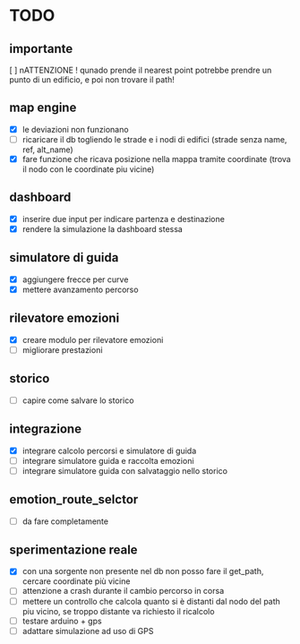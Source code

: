 # TODO

## importante
[ ] nATTENZIONE !   qunado prende il nearest point potrebbe prendre un punto di un edificio, e poi non trovare il path!

## map engine
* [x] le deviazioni non funzionano
* [ ] ricaricare il db togliendo le strade e i nodi di edifici (strade senza name, ref, alt_name)
* [x] fare funzione che ricava posizione nella mappa tramite coordinate (trova il nodo con le coordinate piu vicine)

## dashboard
* [x] inserire due input per indicare partenza e destinazione
* [x] rendere la simulazione la dashboard stessa

## simulatore di guida
* [x] aggiungere frecce per curve
* [x] mettere avanzamento percorso

## rilevatore emozioni
* [x] creare modulo per rilevatore emozioni
* [ ] migliorare prestazioni

## storico
* [ ] capire come salvare lo storico

## integrazione
* [x] integrare calcolo percorsi e simulatore di guida
* [ ] integrare simulatore guida e raccolta emozioni
* [ ] integrare simulatore guida con salvataggio nello storico

## emotion_route_selctor
* [ ] da fare completamente

## sperimentazione reale
* [x] con una sorgente non presente nel db non posso fare il get_path, cercare coordinate più vicine
* [ ] attenzione a crash durante il cambio percorso in corsa
* [ ] mettere un controllo che calcola quanto si è distanti dal nodo del path piu vicino, se troppo distante va richiesto il ricalcolo 
* [ ] testare arduino + gps
* [ ] adattare simulazione ad uso di GPS